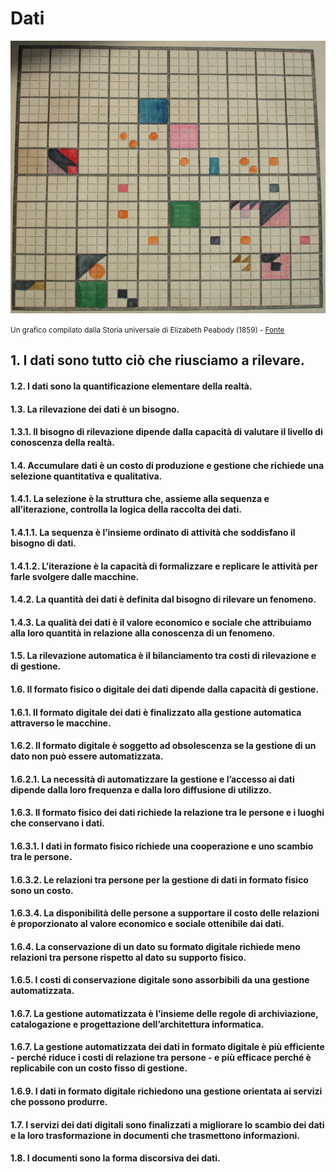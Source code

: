 # Dati

![Un grafico compilato dalla Storia universale di Elizabeth Peabody](../assets/images/dsc02860.jpg)

<small>Un grafico compilato dalla Storia universale di Elizabeth Peabody (1859) - [Fonte](https://beinecke.library.yale.edu/article/visualizing-history)</small>

## 1. I dati sono tutto ciò che riusciamo a rilevare.
#### 1.2. I dati sono la quantificazione elementare della realtà.
#### 1.3. La rilevazione dei dati è un bisogno.
#### 1.3.1. Il bisogno di rilevazione dipende dalla capacità di valutare il livello di conoscenza della realtà.
#### 1.4. Accumulare dati è un costo di produzione e gestione che richiede una selezione quantitativa e qualitativa.
#### 1.4.1. La selezione è la struttura che, assieme alla sequenza e all’iterazione, controlla la logica della raccolta dei dati.
#### 1.4.1.1. La sequenza è l’insieme ordinato di attività che soddisfano il bisogno di dati.
#### 1.4.1.2. L’iterazione è la capacità di formalizzare e replicare le attività per farle svolgere dalle macchine.
#### 1.4.2. La quantità dei dati è definita dal bisogno di rilevare un fenomeno.
#### 1.4.3. La qualità dei dati è il valore economico e sociale che attribuiamo alla loro quantità in relazione alla conoscenza di un fenomeno.
#### 1.5. La rilevazione automatica è il bilanciamento tra costi di rilevazione e di gestione.
#### 1.6. Il formato fisico o digitale dei dati dipende dalla capacità di gestione.
#### 1.6.1. Il formato digitale dei dati è finalizzato alla gestione automatica attraverso le macchine.
#### 1.6.2. Il formato digitale è soggetto ad obsolescenza se la gestione di un dato non può essere automatizzata.
#### 1.6.2.1. La necessità di automatizzare la gestione e l’accesso ai dati dipende dalla loro frequenza e dalla loro diffusione di utilizzo.
#### 1.6.3. Il formato fisico dei dati richiede la relazione tra le persone e i luoghi che conservano i dati.
#### 1.6.3.1. I dati in formato fisico richiede una cooperazione e uno scambio tra le persone.
#### 1.6.3.2. Le relazioni tra persone per la gestione di dati in formato fisico sono un costo.
#### 1.6.3.4. La disponibilità delle persone a supportare il costo delle relazioni è proporzionato al valore economico e sociale ottenibile dai dati.
#### 1.6.4. La conservazione di un dato su formato digitale richiede meno relazioni tra persone rispetto al dato su supporto fisico.
#### 1.6.5. I costi di conservazione digitale sono assorbibili da una gestione automatizzata.
#### 1.6.7. La gestione automatizzata è l’insieme delle regole di archiviazione, catalogazione e progettazione dell’architettura informatica.
#### 1.6.7. La gestione automatizzata dei dati in formato digitale è più efficiente - perché riduce i costi di relazione tra persone - e più efficace perché è replicabile con un costo fisso di gestione.
#### 1.6.9. I dati in formato digitale richiedono una gestione orientata ai servizi che possono produrre.
#### 1.7. I servizi dei dati digitali sono finalizzati a migliorare lo scambio dei dati e la loro trasformazione in documenti che trasmettono informazioni.
#### 1.8. I documenti sono la forma discorsiva dei dati.
